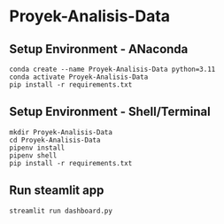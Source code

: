 # Proyek-Analisis-Data

## Setup Environment - ANaconda
```
conda create --name Proyek-Analisis-Data python=3.11
conda activate Proyek-Analisis-Data
pip install -r requirements.txt
```

## Setup Environment - Shell/Terminal
```
mkdir Proyek-Analisis-Data
cd Proyek-Analisis-Data
pipenv install
pipenv shell
pip install -r requirements.txt
```

## Run steamlit app
```
streamlit run dashboard.py
```